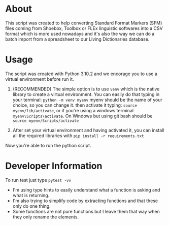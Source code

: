 # About

This script was created to help converting Standard Format Markers (SFM) files coming from Shoebox, Toolbox or FLEx linguistic softwares into a CSV format which is more used nowadays and it's also the way we can do a batch import from a spreadsheet to our Living Dictionaries database.

# Usage

The script was created with Python 3.10.2 and we encorage you to use a virtual environment before run it.

1. (RECOMMENDED) The simple option is to use `venv` which is the native library to create a virtual environment. You can easily do that typing in your terminal:
   `python -m venv myenv` myenv should be the name of your choice, so you can change it.
   then activate it typing: `source myenv/lib/activate`, or if you're using a windows terminal `myenv\Scripts\activate`. On Windows but using git bash should be `source myenv/Scripts/activate`

2. After set your virtual environment and having activated it, you can install all the required libraries with `pip install -r requirements.txt`

Now you're able to run the python script.

# Developer Information

To run test just type `pytest -vv`

- I'm using type hints to easily understand what a function is asking and what is returning.
- I'm also trying to simplify code by extracting functions and that these only do one thing.
- Some functions are not pure functions but I leave them that way when they only rename the elements.

<!-- ## Prepare for export:

1. create string per \\lx (using split)
2. ~~replace spaces for commas~~ use an editable separator
3. create set of headers

## Export to CSV:

4. set headers (array)
5. create an array of python dictionaries
6. create the correct CSV file -->
